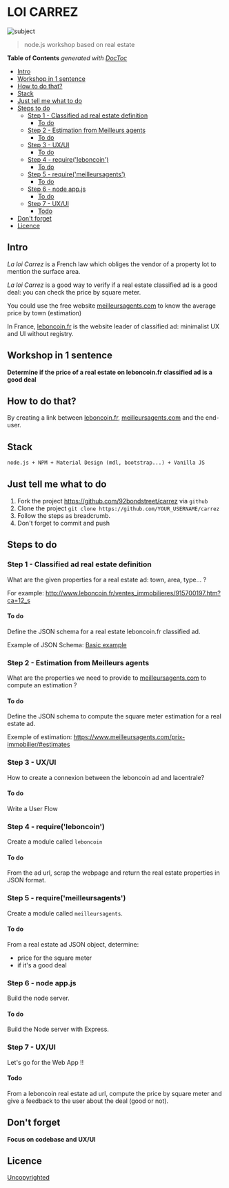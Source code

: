 # LOI CARREZ

![subject](https://img.shields.io/badge/subject-homework%20of%20a%20friend-brightgreen.svg)

> node.js workshop based on real estate

<!-- START doctoc generated TOC please keep comment here to allow auto update -->
<!-- DON'T EDIT THIS SECTION, INSTEAD RE-RUN doctoc TO UPDATE -->
**Table of Contents**  *generated with [DocToc](https://github.com/thlorenz/doctoc)*

- [Intro](#intro)
- [Workshop in 1 sentence](#workshop-in-1-sentence)
- [How to do that?](#how-to-do-that)
- [Stack](#stack)
- [Just tell me what to do](#just-tell-me-what-to-do)
- [Steps to do](#steps-to-do)
  - [Step 1 - Classified ad real estate definition](#step-1---classified-ad-real-estate-definition)
    - [To do](#to-do)
  - [Step 2 - Estimation from Meilleurs agents](#step-2---estimation-from-meilleurs-agents)
    - [To do](#to-do-1)
  - [Step 3 - UX/UI](#step-3---uxui)
    - [To do](#to-do-2)
  - [Step 4 - require('leboncoin')](#step-4---requireleboncoin)
    - [To do](#to-do-3)
  - [Step 5 - require('meilleursagents')](#step-5---requiremeilleursagents)
    - [To do](#to-do-4)
  - [Step 6 - node app.js](#step-6---node-appjs)
    - [To do](#to-do-5)
  - [Step 7 - UX/UI](#step-7---uxui)
    - [Todo](#todo)
- [Don't forget](#dont-forget)
- [Licence](#licence)

<!-- END doctoc generated TOC please keep comment here to allow auto update -->


## Intro

*La loi Carrez* is a French law which obliges the vendor of a property lot to mention the surface area.

*La loi Carrez* is a good way to verify if a real estate classified ad is a good deal: you can check the price by square meter.

You could use the free website [meilleursagents.com](https://www.meilleursagents.com/) to know the average price by town (estimation)

In France, [leboncoin.fr](http://www.leboncoin.fr/) is the website leader of classified ad: minimalist UX and UI without registry.

## Workshop in 1 sentence

**Determine if the price of a real estate on leboncoin.fr classified ad is a good deal**

## How to do that?

By creating a link between [leboncoin.fr](http://www.leboncoin.fr/), [meilleursagents.com](https://www.meilleursagents.com) and the end-user.

## Stack

```txt
node.js + NPM + Material Design (mdl, bootstrap...) + Vanilla JS
```

## Just tell me what to do

1. Fork the project https://github.com/92bondstreet/carrez via `github`
1. Clone the project `git clone https://github.com/YOUR_USERNAME/carrez`
1. Follow the steps as breadcrumb.
1. Don't forget to commit and push

## Steps to do

### Step 1 - Classified ad real estate definition

What are the given properties for a real estate ad: town, area, type... ?

For example: http://www.leboncoin.fr/ventes_immobilieres/915700197.htm?ca=12_s

#### To do

Define the JSON schema for a real estate leboncoin.fr classified ad.

Example of JSON Schema: [Basic example](http://json-schema.org/examples.html)

### Step 2 - Estimation from Meilleurs agents

What are the properties we need to provide to [meilleursagents.com](https://www.meilleursagents.com/) to compute an estimation ?

#### To do

Define the JSON schema to compute the square meter estimation for a real estate ad.

Exemple of estimation:
https://www.meilleursagents.com/prix-immobilier/#estimates

### Step 3 - UX/UI

How to create a connexion between the leboncoin ad and lacentrale?

#### To do

Write a User Flow

### Step 4 - require('leboncoin')

Create a module called `leboncoin`

#### To do

From the ad url, scrap the webpage and return the real estate properties in JSON format.

### Step 5 - require('meilleursagents')

Create a module called `meilleursagents`.

#### To do

From a real estate ad JSON object, determine:
* price for the square meter
* if it's a good deal

### Step 6 - node app.js

Build the node server.

#### To do

Build the Node server with Express.

### Step 7 - UX/UI

Let's go for the Web App !!

#### Todo

From a leboncoin real estate ad url, compute the price by square meter and give a feedback to the user about the deal (good or not).

## Don't forget

**Focus on codebase and UX/UI**

## Licence

[Uncopyrighted](http://zenhabits.net/uncopyright/)
